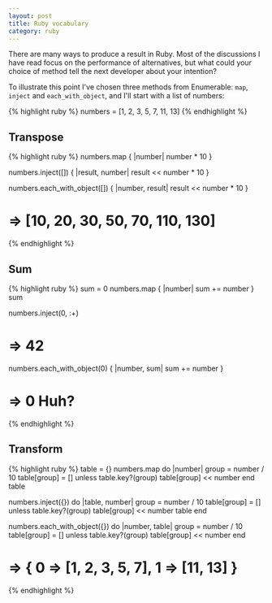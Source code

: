 ```yaml
---
layout: post
title: Ruby vocabulary
category: ruby
---
```

There are many ways to produce a result in Ruby. Most of the discussions I have read focus on the performance of alternatives, but what could your choice of method tell the next developer about your intention?

To illustrate this point I've chosen three methods from Enumerable: `map`, `inject` and `each_with_object`, and I'll start with a list of numbers:

{% highlight ruby %}
numbers = [1, 2, 3, 5, 7, 11, 13]
{% endhighlight %}

## Transpose

{% highlight ruby %}
numbers.map { |number| number * 10 }

numbers.inject([]) { |result, number| result << number * 10 }

numbers.each_with_object([]) { |number, result| result << number * 10 }

# => [10, 20, 30, 50, 70, 110, 130]
{% endhighlight %}

## Sum

{% highlight ruby %}
sum = 0
numbers.map { |number| sum += number }
sum

numbers.inject(0, :+)
# => 42

numbers.each_with_object(0) { |number, sum| sum += number }
# => 0  Huh?
{% endhighlight %}

## Transform

{% highlight ruby %}
table = {}
numbers.map do |number|
  group = number / 10
  table[group] = [] unless table.key?(group)
  table[group] << number
end
table

numbers.inject({}) do |table, number|
  group = number / 10
  table[group] = [] unless table.key?(group)
  table[group] << number
  table
end

numbers.each_with_object({}) do |number, table|
  group = number / 10
  table[group] = [] unless table.key?(group)
  table[group] << number
end

# => { 0 => [1, 2, 3, 5, 7], 1 => [11, 13] }
{% endhighlight %}
